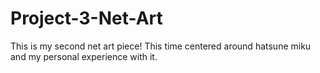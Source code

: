 # Project-3-Net-Art
This is my second net art piece! This time centered around hatsune miku and my personal experience with it.
